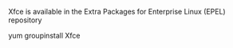Xfce is available in the Extra Packages for Enterprise Linux (EPEL) repository

yum groupinstall Xfce
